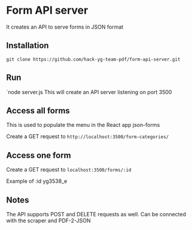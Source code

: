 # Form API server
It creates an API to serve forms in JSON format
## Installation
`git clone https://github.com/hack-yg-team-pdf/form-api-server.git`

## Run
`node server.js
This will create an API server listening on port 3500

## Access all forms
This is used to populate the menu in the React app json-forms

Create a GET request to 
`http://localhost:3500/form-categories/`
## Access one form
Create a GET request to 
`localhost:3500/forms/:id`

Example of :id yg3538_e

## Notes
The API supports POST and DELETE requests as well. Can be connected with the scraper and PDF-2-JSON
